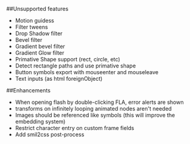 ##Unsupported features
- Motion guidess
- Filter tweens
- Drop Shadow filter
- Bevel filter
- Gradient bevel filter
- Gradient Glow filter
- Primative Shape support (rect, circle, etc)
- Detect rectangle paths and use primative shape
- Button symbols export with mouseenter and mouseleave
- Text inputs (as html foreignObject)

##Enhancements
- When opening flash by double-clicking FLA, error alerts are shown
- transforms on infinitely looping animated nodes aren't needed
- Images should be referenced like symbols (this will improve the embedding system)
- Restrict character entry on custom frame fields
- Add smil2css post-process